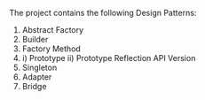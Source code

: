 The project contains the following Design Patterns:
1. Abstract Factory
2. Builder
3. Factory Method
4. i) Prototype ii) Prototype Reflection API Version
5. Singleton
6. Adapter 
7. Bridge
